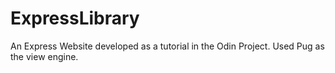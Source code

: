 # ExpressLibrary

An Express Website developed as a tutorial in the Odin Project. Used Pug as the view engine.

